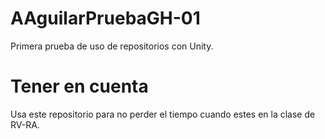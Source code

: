 # AAguilarPruebaGH-01
Primera prueba de uso de repositorios con Unity.

# Tener en cuenta
Usa este repositorio para no perder el tiempo cuando estes en la clase de RV-RA.
